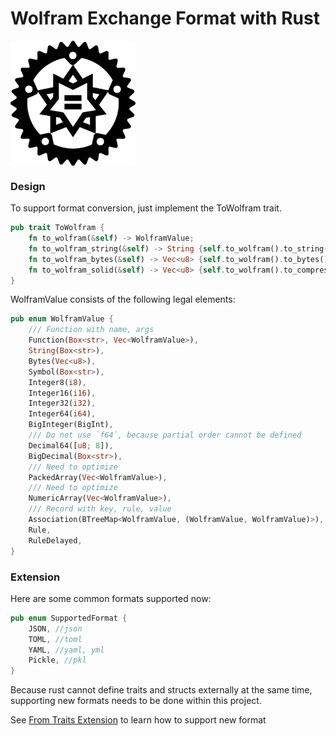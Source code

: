 Wolfram Exchange Format with Rust
=================================

<img src="https://github.com/GalAster/wolfram-exchange/blob/master/projects/project-logo/Logo.png?raw=true" align="center" height="200" width="200"/>

### Design

To support format conversion, just implement the ToWolfram trait.

```rs
pub trait ToWolfram {
    fn to_wolfram(&self) -> WolframValue;
    fn to_wolfram_string(&self) -> String {self.to_wolfram().to_string()}
    fn to_wolfram_bytes(&self) -> Vec<u8> {self.to_wolfram().to_bytes()}
    fn to_wolfram_solid(&self) -> Vec<u8> {self.to_wolfram().to_compressed()}
}
```

WolframValue consists of the following legal elements:

```rs
pub enum WolframValue {
    /// Function with name, args
    Function(Box<str>, Vec<WolframValue>),
    String(Box<str>),
    Bytes(Vec<u8>),
    Symbol(Box<str>),
    Integer8(i8),
    Integer16(i16),
    Integer32(i32),
    Integer64(i64),
    BigInteger(BigInt),
    /// Do not use `f64`, because partial order cannot be defined
    Decimal64([u8; 8]),
    BigDecimal(Box<str>),
    /// Need to optimize
    PackedArray(Vec<WolframValue>),
    /// Need to optimize
    NumericArray(Vec<WolframValue>),
    /// Record with key, rule, value
    Association(BTreeMap<WolframValue, (WolframValue, WolframValue)>),
    Rule,
    RuleDelayed,
}
```


### Extension

Here are some common formats supported now:

```rs
pub enum SupportedFormat {
    JSON, //json
    TOML, //toml
    YAML, //yaml, yml
    Pickle, //pkl
}
```

Because rust cannot define traits and structs externally at the same time, supporting new formats needs to be done within this project.

See [From Traits Extension](https://github.com/GalAster/wolfram-exchange/blob/master/projects/wolfram-lib/src/utils/from_traits_extension.rs) to learn how to support new format

